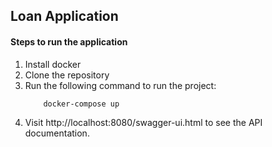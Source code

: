## Loan Application

#### Steps to run the application
1. Install docker
2. Clone the repository
3. Run the following command to run the project:
    ```
        docker-compose up
    ```
4. Visit http://localhost:8080/swagger-ui.html to see the API documentation.